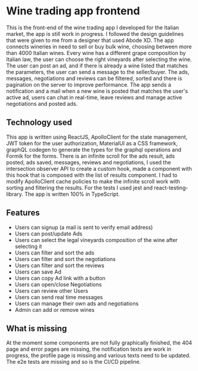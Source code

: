 # Wine trading app frontend

This is the front-end of the wine trading app I developed for the Italian market, the app is still work in progress. I followed the design guidelines that were given to me from a designer that used Abode XD.
The app connects wineries in need to sell or buy bulk wine, choosing between more than 4000 Italian wines.
Every wine has a different grape composition by Italian law, the user can choose the right vineyards after selecting the wine.
The user can post an ad, and if there is already a wine listed that matches the parameters, the user can send a message to the seller/buyer.
The ads, messages, negotiations and reviews can be filtered, sorted and there is pagination on the server to improve performance.
The app sends a notification and a mail when a new wine is posted that matches the user's active ad, users can chat in real-time, leave reviews and manage active negotiations and posted ads.

## Technology used

This app is written using ReactJS, ApolloClient for the state management, JWT token for the user authorization, MaterialUI as a CSS framework, graphQL codegen to generate the types for the graphql operations and Formik for the forms.
There is an infinite scroll for the ads result, ads posted, ads saved, messages, reviews and negotiations, I used the intersection observer API to create a custom hook, made a component with this hook that is composed with the list of results component. I had to modify ApolloClient cache policies to make the infinite scroll work with sorting and filtering the results.
For the tests I used jest and react-testing-library.
The app is written 100% in TypeScript.

## Features

- Users can signup (a mail is sent to verify email address)
- Users can post/update Ads
- Users can select the legal vineyards composition of the wine after selecting it
- Users can filter and sort the ads
- Users can filter and sort the negotiations
- Users can filter and sort the reviews
- Users can save Ad
- Users can copy Ad link with a button
- Users can open/close Negotiations
- Users can review other Users
- Users can send real time messages
- Users can manage their own ads and negotiations
- Admin can add or remove wines

## What is missing

At the moment some components are not fully graphically finished, the 404 page and error pages are missing, the notification texts are work in progress, the profile page is missing and various texts need to be updated.
The e2e tests are missing and so is the CI/CD pipeline.
